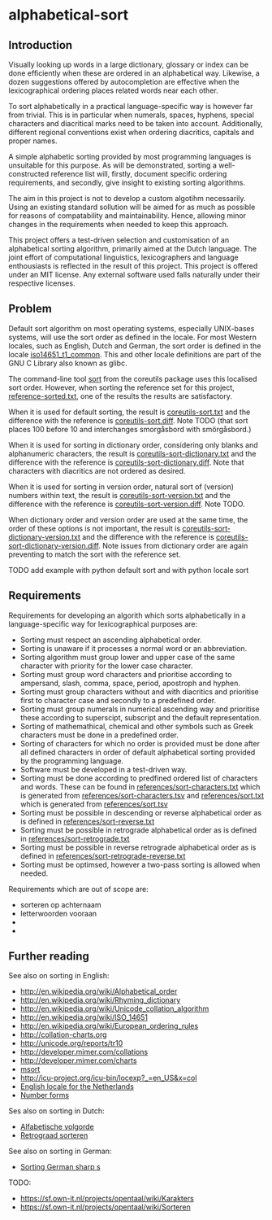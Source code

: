 # alphabetical-sort


## Introduction

Visually looking up words in a large dictionary, glossary or index can be done
efficiently when these are ordered in an alphabetical way. Likewise, a dozen
suggestions offered by autocompletion are effective when the lexicographical
ordering places related words near each other.

To sort alphabetically in a practical language-specific way is however far from
trivial. This is in particular when numerals, spaces, hyphens, special
characters and diacritical marks need to be taken into account. Additionally, different regional conventions exist when ordering diacritics, capitals and
proper names.

A simple alphabetic sorting provided by most programming languages is unsuitable
for this purpose. As will be demonstrated, sorting a well-constructed reference
list will, firstly, document specific ordering requirements, and secondly, give
insight to existing sorting algorithms.

The aim in this project is not to develop a custom algotihm necessarily. Using
an existing standard sollution will be aimed for as much as possible for reasons
of compatability and maintainability. Hence, allowing minor changes in the
requirements when needed to keep this approach.

This project offers a test-driven selection and customisation of an
alphabetical sorting algorithm, primarily aimed at the Dutch language. The joint
effort of computational linguistics, lexicographers and language enthousiasts
is reflected in the result of this project. This project is offered under an MIT
license. Any external software used falls naturally under their respective
licenses.


## Problem

Default sort algorithm on most operating systems, especially UNIX-bases systems,
will use the sort order as defined in the locale. For most Western locales, such
as English, Dutch and German, the sort order is defined in the locale
[iso14651_t1_common](http://sourceware.org/git/?p=glibc.git;a=blob;f=localedata/locales/iso14651_t1_common;hb=HEAD). This and other locale definitions are part of
the GNU C Library also known as glibc.

The command-line tool
[sort](http://en.wikipedia.org/wiki/Sort_%28Unix%29) from the coreutils package
uses this localised sort order. However, when sorting the reference set for this project,
[reference-sorted.txt](https://github.com/OpenTaal/alphabetical-sort/blob/master/reference-sorted.txt), one of the results the results are satisfactory.

When it is used for default sorting, the result is [coreutils-sort.txt](https://github.com/OpenTaal/alphabetical-sort/blob/master/coreutils-sort.txt) and the difference with the reference is [coreutils-sort.diff](https://github.com/OpenTaal/alphabetical-sort/blob/master/coreutils-sort.diff). Note TODO (that sort places 100 before 10 and interchanges smorgåsbord with smörgåsbord.)

When it is used for sorting in dictionary order, considering only blanks and alphanumeric characters, the result is [coreutils-sort-dictionary.txt](https://github.com/OpenTaal/alphabetical-sort/blob/master/coreutils-sort-dictionary.txt) and the difference with the reference is [coreutils-sort-dictionary.diff](https://github.com/OpenTaal/alphabetical-sort/blob/master/coreutils-sort-dictionary.diff). Note that characters with diacritics are not ordered as desired.

When it is used for sorting in version order, natural sort of (version) numbers within text, the result is [coreutils-sort-version.txt](https://github.com/OpenTaal/alphabetical-sort/blob/master/coreutils-sort-version.txt) and the difference with the reference is [coreutils-sort-version.diff](https://github.com/OpenTaal/alphabetical-sort/blob/master/coreutils-sort-version.diff). Note TODO.

When dictionary order and version order are used at the same time, the order of these options is not important, the result is [coreutils-sort-dictionary-version.txt](https://github.com/OpenTaal/alphabetical-sort/blob/master/coreutils-sort-dictionary-version.txt) and the difference with the reference is [coreutils-sort-dictionary-version.diff](https://github.com/OpenTaal/alphabetical-sort/blob/master/coreutils-sort-dictionary-version.diff). Note issues from dictionary order are again preventing to match the sort with the reference set.

TODO add example with python default sort and with python locale sort


## Requirements

Requirements for developing an algorith which sorts alphabetically in a
language-specific way for lexicographical purposes are:
* Sorting must respect an ascending alphabetical order.
* Sorting is unaware if it processes a normal word or an abbreviation.
* Sorting algorithm must group lower and upper case of the same character with
  priority for the lower case character.
* Sorting must group word characters and prioritise according to
  ampersand, slash, comma, space, period, apostroph and hyphen.
* Sorting must group characters without and with diacritics and
  prioritise first to character case and secondly to a predefined order.
* Sorting must group numerals in numerical ascending way and
  prioritise these according to superscipt, subscript and the default
  representation.
* Sorting of mathemathical, chemical and other symbols such as Greek characters
  must be done in a predefined order.
* Sorting of characters for which no order is provided must be done after all
  defined characters in order of default alphabetical sorting provided by the
  programming language.
* Software must be developed in a test-driven way.
* Sorting must be done according to predfined ordered list of characters and
  words. These can be found in
  [references/sort-characters.txt](https://github.com/OpenTaal/alphabetical-sort/blob/master/references/sort-characters.txt)
  which is generated from [references/sort-characters.tsv](https://github.com/OpenTaal/alphabetical-sort/blob/master/references/sort-characters.tsv)
  and
  [references/sort.txt](https://github.com/OpenTaal/alphabetical-sort/blob/master/references/sort.txt)
  which is generated from [references/sort.tsv](https://github.com/OpenTaal/alphabetical-sort/blob/master/references/sort.tsv)
* Sorting must be possible in descending or reverse alphabetical order as is
  defined in
  [references/sort-reverse.txt](https://github.com/OpenTaal/alphabetical-sort/blob/master/references/sort-reverse.txt)
* Sorting must be possible in retrograde alphabetical order as is defined in
  [references/sort-retrograde.txt](https://github.com/OpenTaal/alphabetical-sort/blob/master/references/sort-retrograde.txt)
* Sorting must be possible in reverse retrograde alphabetical order as is
  defined in
  [references/sort-retrograde-reverse.txt](https://github.com/OpenTaal/alphabetical-sort/blob/master/references/sort-retrograde-reverse.txt)
* Sorting must be optimsed, however a two-pass sorting is allowed when needed.

Requirements which are out of scope are:
* sorteren op achternaam
* letterwoorden vooraan
*
*

## Further reading

See also on sorting in English:
* http://en.wikipedia.org/wiki/Alphabetical_order
* http://en.wikipedia.org/wiki/Rhyming_dictionary
* http://en.wikipedia.org/wiki/Unicode_collation_algorithm
* http://en.wikipedia.org/wiki/ISO_14651
* http://en.wikipedia.org/wiki/European_ordering_rules
* http://collation-charts.org
* http://unicode.org/reports/tr10
* http://developer.mimer.com/collations
* http://developer.mimer.com/charts
* [msort](http://billposer.org/Software/msort.html)
* http://icu-project.org/icu-bin/locexp?_=en_US&x=col
* [English locale for the Netherlands](https://github.com/PanderMusubi/locale-en-nl/blob/master/en_NL)
* [Number forms](https://en.wikipedia.org/wiki/Number_Forms)

Ses also on sorting in Dutch:
* [Alfabetische volgorde](http://nl.wikipedia.org/wiki/Alfabetische_volgorde)
* [Retrograad sorteren](http://nl.wikipedia.org/wiki/Retrograad_(woordenlijst))

See also on sorting in German:
* [Sorting German sharp s](http://faql.de/eszett.html)

TODO:
* https://sf.own-it.nl/projects/opentaal/wiki/Karakters
* https://sf.own-it.nl/projects/opentaal/wiki/Sorteren
